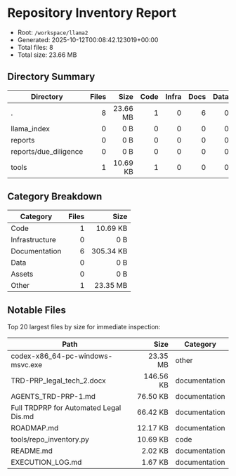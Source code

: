 # Repository Inventory Report

- Root: `/workspace/llama2`
- Generated: 2025-10-12T00:08:42.123019+00:00
- Total files: 8
- Total size: 23.66 MB

## Directory Summary

| Directory | Files | Size | Code | Infra | Docs | Data | Assets | Other |
| --- | ---: | ---: | ---: | ---: | ---: | ---: | ---: | ---: |
| . | 8 | 23.66 MB | 1 | 0 | 6 | 0 | 0 | 1 |
| llama_index | 0 | 0 B | 0 | 0 | 0 | 0 | 0 | 0 |
| reports | 0 | 0 B | 0 | 0 | 0 | 0 | 0 | 0 |
| reports/due_diligence | 0 | 0 B | 0 | 0 | 0 | 0 | 0 | 0 |
| tools | 1 | 10.69 KB | 1 | 0 | 0 | 0 | 0 | 0 |

## Category Breakdown

| Category | Files | Size |
| --- | ---: | ---: |
| Code | 1 | 10.69 KB |
| Infrastructure | 0 | 0 B |
| Documentation | 6 | 305.34 KB |
| Data | 0 | 0 B |
| Assets | 0 | 0 B |
| Other | 1 | 23.35 MB |

## Notable Files

Top 20 largest files by size for immediate inspection:

| Path | Size | Category |
| --- | ---: | --- |
| codex-x86_64-pc-windows-msvc.exe | 23.35 MB | other |
| TRD-PRP_legal_tech_2.docx | 146.56 KB | documentation |
| AGENTS_TRD-PRP-1.md | 76.50 KB | documentation |
| Full TRDPRP for Automated Legal Dis.md | 66.42 KB | documentation |
| ROADMAP.md | 12.17 KB | documentation |
| tools/repo_inventory.py | 10.69 KB | code |
| README.md | 2.02 KB | documentation |
| EXECUTION_LOG.md | 1.67 KB | documentation |